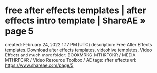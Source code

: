 # free after effects templates | after effects intro template | ShareAE » page 5

created: February 24, 2022 1:17 PM (UTC)
description: Free After Effects templates. Download after effects templates, videohive templates, Video Effects and much more
folder: BOOKMRKS-MTHRFCKR / MEDIA-MTHRFCKR / Video Resource Toolbox / AE
tags: after effects
url: https://www.shareae.com/page/5